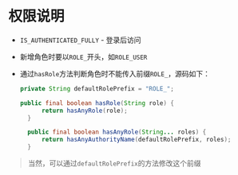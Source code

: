 # 权限说明

* `IS_AUTHENTICATED_FULLY` - 登录后访问
* 新增角色时要以`ROLE_`开头，如`ROLE_USER`
* 通过`hasRole`方法判断角色时不能传入前缀`ROLE_`，源码如下：
  
  ```java
  private String defaultRolePrefix = "ROLE_";
  
  public final boolean hasRole(String role) {
		return hasAnyRole(role);
	}

	public final boolean hasAnyRole(String... roles) {
		return hasAnyAuthorityName(defaultRolePrefix, roles);
	}
  ```
> 当然，可以通过`defaultRolePrefix`的方法修改这个前缀
